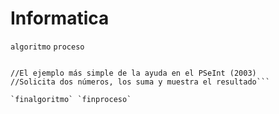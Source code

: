 # Informatica


`algoritmo` `proceso` 
```//suma.psc

//El ejemplo más simple de la ayuda en el PSeInt (2003)
//Solicita dos números, los suma y muestra el resultado```

`finalgoritmo` `finproceso`
